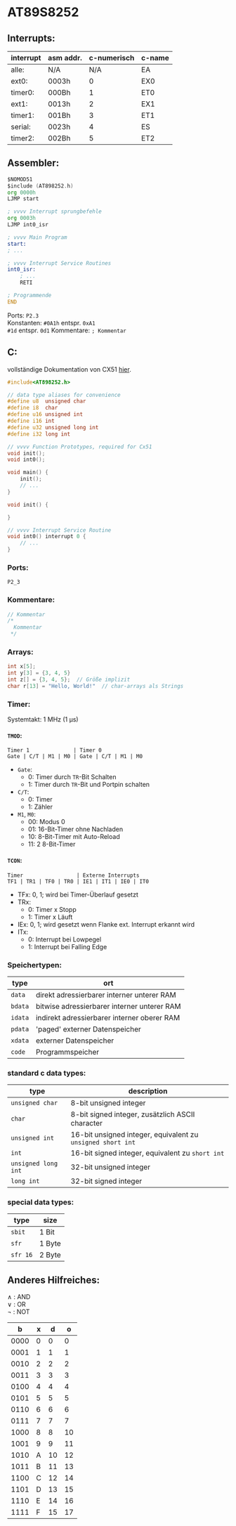 AT89S8252
=========

Interrupts:
-----------
interrupt | asm addr. | c-numerisch | c-name
----------|-----------|-------------|--------
alle:     | N/A       | N/A         | EA
ext0:     | 0003h     | 0           | EX0
timer0:   | 000Bh     | 1           | ET0
ext1:     | 0013h     | 2           | EX1
timer1:   | 001Bh     | 3           | ET1
serial:   | 0023h     | 4           | ES
timer2:   | 002Bh     | 5           | ET2

Assembler:
----------
```asm
$NOMOD51
$include (AT898252.h)
org 0000h
LJMP start

; vvvv Interrupt sprungbefehle
org 0003h
LJMP int0_isr

; vvvv Main Program
start:
; ...

; vvvv Interrupt Service Routines
int0_isr:
    ; ...
    RETI

; Programmende
END
```

Ports: `P2.3`  
Konstanten:
`#0A1h` entspr. `0xA1`  
`#1d` entspr. `0d1`
Kommentare: `; Kommentar`

C:
---
vollständige Dokumentation von CX51 [hier](https://www.keil.com/support/man/docs/c51/c51_intro.htm).
```c
#include<AT898252.h>

// data type aliases for convenience
#define u8  unsigned char
#define i8  char
#define u16 unsigned int
#define i16 int
#define u32 unsigned long int
#define i32 long int

// vvvv Function Prototypes, required for Cx51
void init();
void int0();

void main() {
    init();
    // ...
}

void init() {

}

// vvvv Interrupt Service Routine
void int0() interrupt 0 {
    // ...
}
```
### Ports:
`P2_3`  
### Kommentare:  
```c
// Kommentar
/*
  Kommentar
 */
```
### Arrays:
```c
int x[5];
int y[3] = {3, 4, 5}
int z[] = {3, 4, 5};  // Größe implizit
char r[13] = "Hello, World!"  // char-arrays als Strings
```
### Timer:
Systemtakt: 1 MHz (1 µs)
#### `TMOD`:
```
Timer 1              | Timer 0
Gate | C/T | M1 | M0 | Gate | C/T | M1 | M0
```
- `Gate`:
    - 0: Timer durch `TR`-Bit Schalten
    - 1: Timer durch `TR`-Bit und Portpin schalten
- `C/T`:
    - 0: Timer
    - 1: Zähler
- `M1`, `M0`:
    - 00: Modus 0
    - 01: 16-Bit-Timer ohne Nachladen
    - 10: 8-Bit-Timer mit Auto-Reload
    - 11: 2 8-Bit-Timer

#### `TCON`: 
```
Timer                 | Externe Interrupts
TF1 | TR1 | TF0 | TR0 | IE1 | IT1 | IE0 | IT0
```
- TFx: 0, 1; wird bei Timer-Überlauf gesetzt
- TRx:
    - 0: Timer x Stopp
    - 1: Timer x Läuft
- IEx: 0, 1; wird gesetzt wenn Flanke ext. Interrupt erkannt wird
- ITx:
    - 0: Interrupt bei Lowpegel
    - 1: Interrupt bei Falling Edge

### Speichertypen:
type    | ort
--------|--------------------------------------------
`data`  | direkt adressierbarer interner unterer RAM
`bdata` | bitwise adressierbarer interner unterer RAM
`idata` | indirekt adressierbarer interner oberer RAM
`pdata` | 'paged' externer Datenspeicher
`xdata` | externer Datenspeicher
`code`  | Programmspeicher

### standard c data types:
type                | description
--------------------|------------------------------------------------------------
`unsigned char`     | 8-bit unsigned integer
`char`              | 8-bit signed integer, zusätzlich ASCII character
`unsigned int`      | 16-bit unsigned integer, equivalent zu `unsigned short int`
`int`               | 16-bit signed integer, equivalent zu `short int`
`unsigned long int` | 32-bit unsigned integer
`long int`          | 32-bit signed integer

### special data types:
type     | size
---------|-------
`sbit`   | 1 Bit
`sfr`    | 1 Byte
`sfr 16` | 2 Byte

Anderes Hilfreiches:
--------------------

∧ : AND  
∨ : OR  
¬ : NOT

b   |x|d |o 
----|-|--|--
0000|0| 0| 0
0001|1| 1| 1
0010|2| 2| 2
0011|3| 3| 3
0100|4| 4| 4
0101|5| 5| 5
0110|6| 6| 6
0111|7| 7| 7
1000|8| 8|10
1001|9| 9|11
1010|A|10|12
1011|B|11|13
1100|C|12|14
1101|D|13|15
1110|E|14|16
1111|F|15|17
